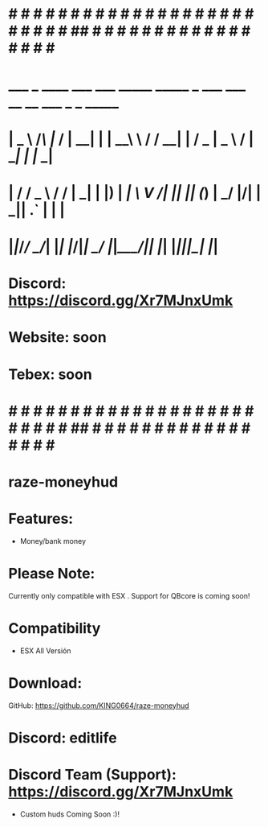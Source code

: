 # # # # # # # # # # # # # # # # # # # # # # # # # # ## # # # # # # # # # # # # # # # # # #
#    ___    _    ____  ___    ___  _____   _____ _    ___  ___ __  __ ___ _  _ _____     #
#   | _ \  /_\  |_  / | __|  |   \| __\ \ / / __| |  / _ \| _ \  \/  | __| \| |_   _|    #
#   |   / / _ \  / /  | _|   | |) | _| \ V /| _|| |_| (_) |  _/ |\/| | _|| .` | | |      #
#   |_|_\/_/ \_\/___| |___|  |___/|___| \_/ |___|____\___/|_| |_|  |_|___|_|\_| |_|      #
#                                                                                        #
#                                                                                        #
#     Discord: https://discord.gg/Xr7MJnxUmk                                             #
#     Website: soon                                                                      #
#     Tebex: soon                                                                        #
#                                                                                        #
# # # # # # # # # # # # # # # # # # # # # # # # # # ## # # # # # # # # # # # # # # # # # #



# raze-moneyhud
 
# Features:

* Money/bank money


# Please Note:
Currently only compatible with ESX . Support for QBcore is coming soon!

# Compatibility 
* ESX All Versión 


# Download:
GitHub: https://github.com/KING0664/raze-moneyhud

# Discord: editlife
# Discord Team (Support): https://discord.gg/Xr7MJnxUmk

* Custom huds Coming Soon :)!
